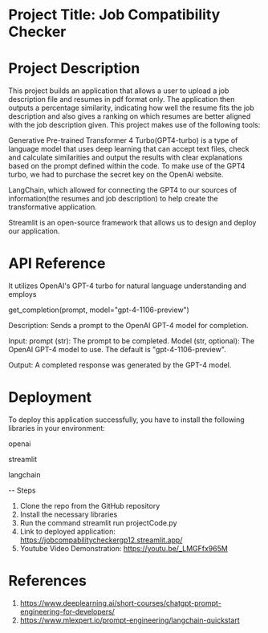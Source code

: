 # Project Title: Job Compatibility Checker

# Project Description
This project builds an application that allows a user to upload a job description file and resumes in pdf format only. The application then outputs a percentage similarity, indicating how well the resume fits the job description and also gives a ranking on which resumes are better aligned with the job description given. This project makes use of the following tools:

Generative Pre-trained Transformer 4 Turbo(GPT4-turbo) is a type of language model that uses deep learning that can accept text files, check and calculate similarities and output the results with clear explanations based on the prompt defined within the code. To make use of the GPT4 turbo, we had to purchase the secret key on the OpenAi website.

LangChain, which allowed for connecting the GPT4 to our sources of information(the resumes and job description) to help create the transformative application.

Streamlit is an open-source framework that allows us to design and deploy our application.

# API Reference
It utilizes OpenAI's GPT-4 turbo for natural language understanding and employs

get_completion(prompt, model="gpt-4-1106-preview")

Description: Sends a prompt to the OpenAI GPT-4 model for completion.

Input: prompt (str): The prompt to be completed. Model (str, optional): The OpenAI GPT-4 model to use. The default is "gpt-4-1106-preview".

Output: A completed response was generated by the GPT-4 model.

# Deployment
To deploy this application successfully, you have to install the following libraries in your environment:

openai

streamlit

langchain

-- Steps

1. Clone the repo from the GitHub repository
2. Install the necessary libraries
3. Run the command streamlit run projectCode.py
4. Link to deployed application: https://jobcompabilitycheckergp12.streamlit.app/
5. Youtube Video Demonstration: https://youtu.be/_LMGFfx965M

# References
1. https://www.deeplearning.ai/short-courses/chatgpt-prompt-engineering-for-developers/
2. https://www.mlexpert.io/prompt-engineering/langchain-quickstart
